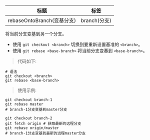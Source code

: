 | 标题                       | 标签         |
| -------------------------- | ------------ |
| rebaseOntoBranch(变基分支) | branch(分支) |

将当前分支变基到另一个分支。

- 使用 `git checkout <branch>` 切换到要重新设置基准的 `<branch>`。
- 使用 `git rebase <base-branch>` 将当前分支变基到 `<base-branch>`。

> 代码如下:

```shell
# 语法
git checkout <branch>
git rebase <base-branch>
```

> 使用示例:

```shell
git checkout branch-1
git rebase master
# branch-1分支变基到master分支

git checkout branch-2
git fetch origin # 获取最新的远程分支
git rebase origin/master
# branch-1分支变基到最新的远程master分支
```
